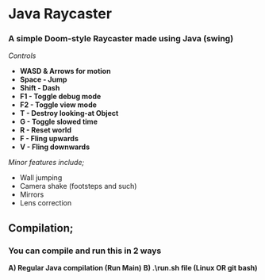 # Java Raycaster
### A simple Doom-style Raycaster made using Java (swing)

*Controls*
 * **WASD & Arrows for motion**
 * **Space - Jump**
 * **Shift - Dash**
 * **F1 - Toggle debug mode**
 * **F2 - Toggle view mode**
 * **T - Destroy looking-at Object**
 * **G - Toggle slowed time**
 * **R - Reset world**
 * **F - Fling upwards**
 * **V - Fling downwards**

*Minor features include;*
 - Wall jumping
 - Camera shake (footsteps and such)
 - Mirrors
 - Lens correction

## Compilation;
### You can compile and run this in 2 ways
 **A) Regular Java compilation (Run Main)**
 **B) .\run.sh file (Linux OR git bash)**